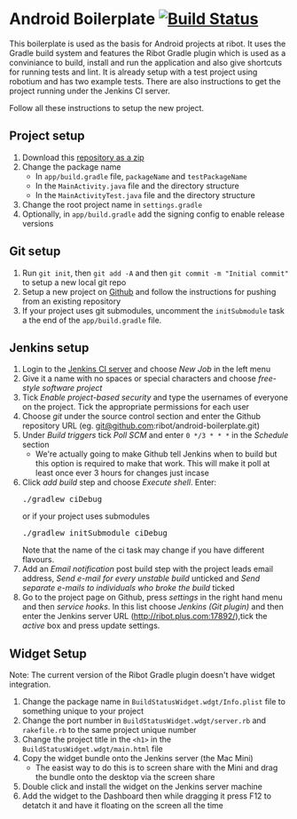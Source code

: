 Android Boilerplate [![Build Status](http://ribot.plus.com:17892/buildStatus/icon?job=AndroidBoilerplate)](http://ribot.plus.com:17892/job/AndroidBoilerplate/)
===================

This boilerplate is used as the basis for Android projects at ribot. It uses the Gradle build system and features the Ribot Gradle plugin which is used as a conviniance to build, install and run the application and also give shortcuts for running tests and lint. It is already setup with a test project using robotium and has two example tests. There are also instructions to get the project running under the Jenkins CI server.

Follow all these instructions to setup the new project.

Project setup
-------------

1. Download this [repository as a zip](https://github.com/ribot/android-boilerplate/archive/master.zip)
2. Change the package name
	- In `app/build.gradle` file, `packageName` and `testPackageName`
	- In the `MainActivity.java` file and the directory structure
	- In the `MainActivityTest.java` file and the directory structure
3. Change the root project name in `settings.gradle`
4. Optionally, in `app/build.gradle` add the signing config to enable release versions

Git setup
---------

1. Run `git init`, then `git add -A` and then `git commit -m "Initial commit"` to setup a new local git repo
2. Setup a new project on [Github](http://github.com/ribot) and follow the instructions for pushing from an existing repository
3. If your project uses git submodules, uncomment the `initSubmodule` task a the end of the `app/build.gradle` file.

Jenkins setup
-------------

1. Login to the [Jenkins CI server](http://ribot.plus.com:17892/) and choose *New Job* in the left menu
2. Give it a name with no spaces or special characters and choose *free-style software project*
3. Tick *Enable project-based security* and type the usernames of everyone on the project. Tick the appropriate permissions for each user
4. Choose *git* under the source control section and enter the Github repository URL (eg. git@github.com:ribot/android-boilerplate.git)
5. Under *Build triggers* tick *Poll SCM* and enter `0 */3 * * *` in the *Schedule* section
	- We're actually going to make Github tell Jenkins when to build but this option is required to make that work. This will make it poll at least once ever 3 hours for changes just incase
6. Click *add build* step and choose *Execute shell*. Enter:<pre>./gradlew ciDebug</pre> or if your project uses submodules <pre>./gradlew initSubmodule ciDebug</pre> Note that the name of the ci task may change if you have different flavours.
7. Add an *Email notification* post build step with the project leads email address, *Send e-mail for every unstable build* unticked and *Send separate e-mails to individuals who broke the build* ticked
8. Go to the project page on Github, press *settings* in the right hand menu and then *service hooks*. In this list choose *Jenkins (Git plugin)* and then enter the Jenkins server URL (http://ribot.plus.com:17892/),tick the *active* box and press update settings.

Widget Setup
------------
Note: The current version of the Ribot Gradle plugin doesn't have widget integration.

1. Change the package name in `BuildStatusWidget.wdgt/Info.plist` file to something unique to your project
2. Change the port number in `BuildStatusWidget.wdgt/server.rb` and `rakefile.rb` to the same project unique number
3. Change the project title in the `<h1>` in the `BuildStatusWidget.wdgt/main.html` file
4. Copy the widget bundle onto the Jenkins server (the Mac Mini)
	- The easist way to do this is to screen share with the Mini and drag the bundle onto the desktop via the screen share
5. Double click and install the widget on the Jenkins server machine
6. Add the widget to the Dashboard then while dragging it press F12 to detatch it and have it floating on the screen all the time
